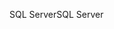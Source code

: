 <span data-ttu-id="8912c-101">SQL Server</span><span class="sxs-lookup"><span data-stu-id="8912c-101">SQL Server</span></span>